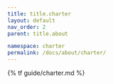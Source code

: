 ```yaml
---
title: title.charter
layout: default
nav_order: 2
parent: title.about

namespace: charter
permalink: /docs/about/charter/
---
```

{% tf guide/charter.md %}